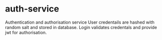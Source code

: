 # auth-service
Authentication and authorisation service
User credentails are hashed with random salt and stored in database. Login validates credentals and provide jwt for authorisation.
